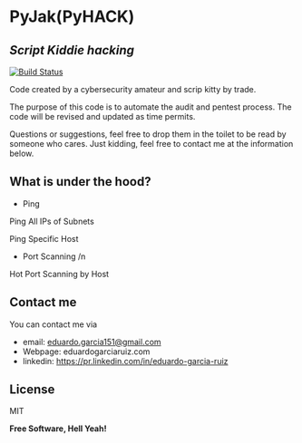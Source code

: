 # PyJak(PyHACK)
## _Script Kiddie hacking_

[![Build Status](https://travis-ci.org/joemccann/dillinger.svg?branch=master)](https://travis-ci.org/joemccann/dillinger)

Code created by a cybersecurity amateur and scrip kitty by trade.

The purpose of this code is to automate the audit and pentest process. The code will be revised and updated as time permits.

Questions or suggestions, feel free to drop them in the toilet to be read by someone who cares. Just kidding, feel free to contact me at the information below.

## What is under the hood?
- Ping

Ping All IPs of Subnets

Ping Specific Host 

- Port Scanning /n 

Hot Port Scanning by Host

## Contact me
You can contact me via 
- email: eduardo.garcia151@gmail.com
- Webpage: eduardogarciaruiz.com
- linkedin: https://pr.linkedin.com/in/eduardo-garcia-ruiz



## License

MIT

**Free Software, Hell Yeah!**
